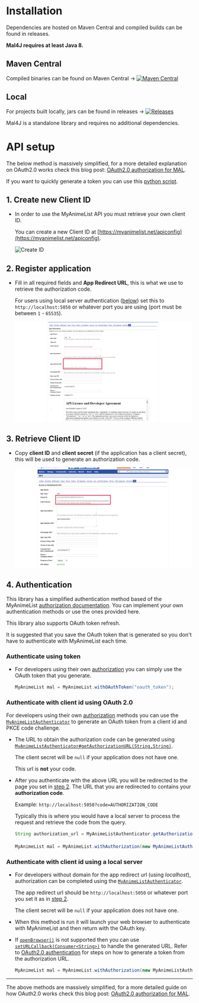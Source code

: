 # Installation

Dependencies are hosted on Maven Central and compiled builds can be found in releases.

**Mal4J requires at least Java 8.**

## Maven Central

Compiled binaries can be found on Maven Central → [![Maven Central](https://img.shields.io/maven-central/v/com.kttdevelopment/mal4j)](https://mvnrepository.com/artifact/com.kttdevelopment/mal4j)

## Local

For projects built locally, jars can be found in releases → [![Releases](https://img.shields.io/github/v/release/Katsute/Mal4J)](https://github.com/Katsute/Mal4J/releases)

Mal4J is a standalone library and requires no additional dependencies.

# API setup

The below method is massively simplified, for a more detailed explanation on OAuth2.0 works check this blog post: [OAuth2.0 authorization for MAL](https://myanimelist.net/blog.php?eid=835707).

If you want to quickly generate a token you can use this [python script](https://gitlab.com/-/snippets/2039434).

## 1. Create new Client ID

  - In order to use the MyAnimeList API you must retrieve your own client ID.

    You can create a new Client ID at [https://myanimelist.net/apiconfig](https://myanimelist.net/apiconfig).

    ![Create ID](https://raw.githubusercontent.com/Katsute/Mal4J/main/setup_1.png)

## 2. Register application

  - Fill in all required fields and **App Redirect URL**, this is what we use to retrieve the authorization code.

    For users using local server authentication ([below](#authenticate-with-client-id-using-a-local-server)) set this to `http://localhost:5050` or whatever port you are using (port must be between `1` - `65535`).

    ![Register application](https://raw.githubusercontent.com/Katsute/Mal4J/main/setup_2.png)

## 3. Retrieve Client ID

  - Copy **client ID** and **client secret** (if the application has a client secret), this will be used to generate an authorization code.

    ![Copy client id and client secret](https://raw.githubusercontent.com/Katsute/Mal4J/main/setup_3.png)

## 4. Authentication

This library has a simplified authentication method based of the MyAnimeList [authorization documentation](https://myanimelist.net/apiconfig/references/authorization#client-registration). You can implement your own authentication methods or use the ones provided here.

This library also supports OAuth token refresh.

It is suggested that you save the OAuth token that is generated so you don't have to authenticate with MyAnimeList each time.

### Authenticate using token

  - For developers using their own [authorization](https://myanimelist.net/apiconfig/references/authorization#client-registration) you can simply use the OAuth token that you generate.

    ```java
    MyAnimeList mal = MyAnimeList.withOAuthToken("oauth_token");
    ```

### Authenticate with client id using OAuth 2.0

For developers using their own [authorization](https://myanimelist.net/apiconfig/references/authorization#step-1-generate-a-code-verifier-and-challenge) methods you can use the [`MyAnimeListAuthenticator`](https://mal4j.katsute.dev/Mal4J/com/kttdevelopment/mal4j/MyAnimeListAuthenticator.html) to generate an OAuth token from a client id and PKCE code challenge.

  - The URL to obtain the authorization code can be generated using [`MyAnimeListAuthenticator#getAuthorizationURL(String,String)`](https://mal4j.kttdevelopment.com/Mal4J/com/kttdevelopment/mal4j/MyAnimeListAuthenticator.html#getAuthorizationURL(java.lang.String,java.lang.String)).

    The client secret will be `null` if your application does not have one.

    This url is **not** your code.

  - After you authenticate with the above URL you will be redirected to the page you set in [step 2](#2-register-application). The URL that you are redirected to contains your **authorization code**.

    Example: `http://localhost:5050?code=AUTHORIZATION_CODE`

    Typically this is where you would have a local server to process the request and retrieve the code from the query.

    ```java
    String authorization_url = MyAnimeListAuthenticator.getAuthorizationURL("client_id", "PKCE_code_challenge");

    MyAnimeList mal = MyAnimeList.withAuthorization(new MyAnimeListAuthenticator("client_id", "client_secret", "authorization_code", "PKCE_code_challenge"));
    ```

### Authenticate with client id using a local server

  - For developers without domain for the app redirect url (using *localhost*), authorization can be completed using the [`MyAnimeListAuthenticator`](https://mal4j.kttdevelopment.com/Mal4J/com/kttdevelopment/mal4j/MyAnimeListAuthenticator.html).

    The app redirect url should be `http://localhost:5050` or whatever port you set it as in [step 2](#2-register-application).

    The client secret will be `null` if your application does not have one.

  - When this method is run it will launch your web browser to authenticate with MyAnimeList and then return with the OAuth key.

  - If [`openBrowser()`](https://mal4j.kttdevelopment.com/Mal4J/com/kttdevelopment/mal4j/MyAnimeListAuthenticator.LocalServerBuilder.html#openBrowser()) is not supported then you can use [`setURLCallback(Consumer<String>)`](https://mal4j.kttdevelopment.com/Mal4J/com/kttdevelopment/mal4j/MyAnimeListAuthenticator.LocalServerBuilder.html#setURLCallback(java.util.function.Consumer)) to handle the generated URL. Refer to [OAuth2.0 authentication](#authenticate-with-client-id-using-oauth-20) for steps on how to generate a token from the authorization URL.

    ```java
    MyAnimeList mal = MyAnimeList.withAuthorization(new MyAnimeListAuthenticator.LocalServerBuilder("client_id", "client_secret", 5050).openBrowser().build());
    ```

<hr>

The above methods are massively simplified, for a more detailed guide on how OAuth2.0 works check this blog post: [OAuth2.0 authorization for MAL](https://myanimelist.net/blog.php?eid=835707).
